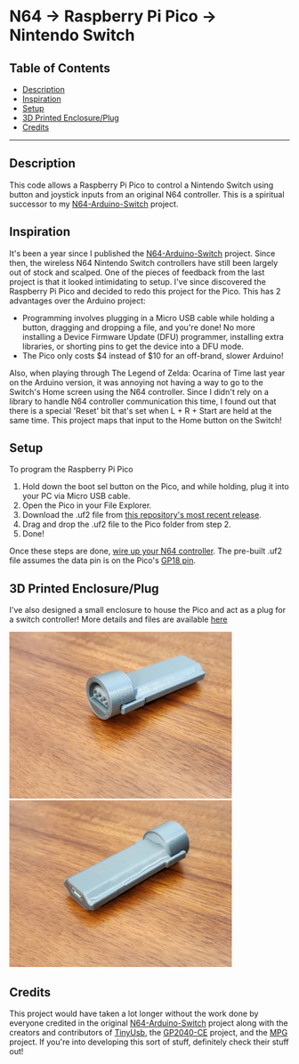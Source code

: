 # N64 -> Raspberry Pi Pico -> Nintendo Switch

## Table of Contents

- [Description](#description)
- [Inspiration](#inspiration)
- [Setup](#setup)
- [3D Printed Enclosure/Plug](#3d-printed-enclosureplug)
- [Credits](#credits)

---

## Description

This code allows a Raspberry Pi Pico to control a Nintendo Switch using button and joystick inputs from an original N64 controller. This is a spiritual successor to my [N64-Arduino-Switch](https://github.com/DavidPagels/n64-arduino-switch) project.

## Inspiration

It's been a year since I published the [N64-Arduino-Switch](https://github.com/DavidPagels/n64-arduino-switch) project. Since then, the wireless N64 Nintendo Switch controllers have still been largely out of stock and scalped. One of the pieces of feedback from the last project is that it looked intimidating to setup. I've since discovered the Raspberry Pi Pico and decided to redo this project for the Pico. This has 2 advantages over the Arduino project:
  
- Programming involves plugging in a Micro USB cable while holding a button, dragging and dropping a file, and you're done! No more installing a Device Firmware Update (DFU) programmer, installing extra libraries, or shorting pins to get the device into a DFU mode.
- The Pico only costs $4 instead of $10 for an off-brand, slower Arduino!

Also, when playing through The Legend of Zelda: Ocarina of Time last year on the Arduino version, it was annoying not having a way to go to the Switch's Home screen using the N64 controller. Since I didn't rely on a library to handle N64 controller communication this time, I found out that there is a special 'Reset' bit that's set when L + R + Start are held at the same time. This project maps that input to the Home button on the Switch! 

## Setup

To program the Raspberry Pi Pico

1. Hold down the boot sel button on the Pico, and while holding, plug it into your PC via Micro USB cable.
2. Open the Pico in your File Explorer.
3. Download the .uf2 file from [this repository's most recent release](https://github.com/davidpagels/n64-pico-switch/releases).
4. Drag and drop the .uf2 file to the Pico folder from step 2.
5. Done!

Once these steps are done, [wire up your N64 controller](https://github.com/pothos/arduino-n64-controller-library/blob/master/README.md#wireing). The pre-built .uf2 file assumes the data pin is on the Pico's [GP18 pin](https://datasheets.raspberrypi.com/pico/Pico-R3-A4-Pinout.pdf).

## 3D Printed Enclosure/Plug

I've also designed a small enclosure to house the Pico and act as a plug for a switch controller! More details and files are available [here](https://www.thingiverse.com/thing:5823446)

<a href="https://www.thingiverse.com/thing:5823446">
  <img width="400" src="resources/N64%20Male%20Connector.jpg"/>
  <img width="400" src="resources/Pico%20Enclosure.jpg"/>
</a>

## Credits

This project would have taken a lot longer without the work done by everyone credited in the original [N64-Arduino-Switch](https://github.com/DavidPagels/n64-arduino-switch) project along with the creators and contributors of [TinyUsb](https://github.com/hathach/tinyusb), the [GP2040-CE](https://github.com/OpenStickCommunity/GP2040-CE) project, and the [MPG](https://github.com/OpenStickCommunity/MPG) project. If you're into developing this sort of stuff, definitely check their stuff out!

